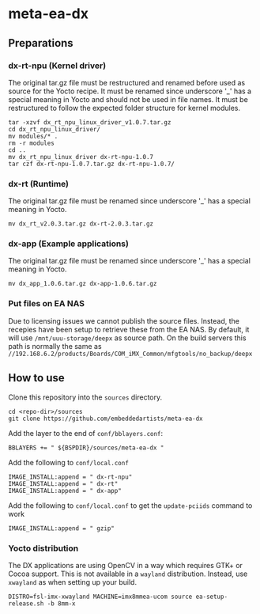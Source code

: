 # meta-ea-dx

## Preparations

### dx-rt-npu (Kernel driver)

The original tar.gz file must be restructured and renamed before used 
as source for the Yocto recipe. It must be renamed since underscore '_'
has a special meaning in Yocto and should not be used in file names.
It must be restructured to follow the expected folder structure
for kernel modules.

```
tar -xzvf dx_rt_npu_linux_driver_v1.0.7.tar.gz
cd dx_rt_npu_linux_driver/
mv modules/* .
rm -r modules
cd ..
mv dx_rt_npu_linux_driver dx-rt-npu-1.0.7
tar czf dx-rt-npu-1.0.7.tar.gz dx-rt-npu-1.0.7/
```

### dx-rt (Runtime)

The original tar.gz file must be renamed since underscore '_'
has a special meaning in Yocto.

```
mv dx_rt_v2.0.3.tar.gz dx-rt-2.0.3.tar.gz
```

### dx-app (Example applications)

The original tar.gz file must be renamed since underscore '_'
has a special meaning in Yocto.

```
mv dx_app_1.0.6.tar.gz dx-app-1.0.6.tar.gz
```

### Put files on EA NAS

Due to licensing issues we cannot publish the source files. Instead,
the recepies have been setup to retrieve these from the EA NAS.
By default, it will use ```/mnt/uuu-storage/deepx``` as source path.
On the build servers this path is normally the same as 
```//192.168.6.2/products/Boards/COM_iMX_Common/mfgtools/no_backup/deepx```

## How to use

Clone this repository into the `sources` directory.

```
cd <repo-dir>/sources
git clone https://github.com/embeddedartists/meta-ea-dx
```

Add the layer to the end of `conf/bblayers.conf`:

`BBLAYERS += " ${BSPDIR}/sources/meta-ea-dx "`

Add the following to `conf/local.conf`

```
IMAGE_INSTALL:append = " dx-rt-npu"
IMAGE_INSTALL:append = " dx-rt"
IMAGE_INSTALL:append = " dx-app"
```

Add the following to `conf/local.conf` to get the `update-pciids` command to work

```
IMAGE_INSTALL:append = " gzip"
```

### Yocto distribution

The DX applications are using OpenCV in a way which requires GTK+ or 
Cocoa support. This is not available in a `wayland` distribution.
Instead, use `xwayland` as when setting up your build.

```
DISTRO=fsl-imx-xwayland MACHINE=imx8mmea-ucom source ea-setup-release.sh -b 8mm-x
```









